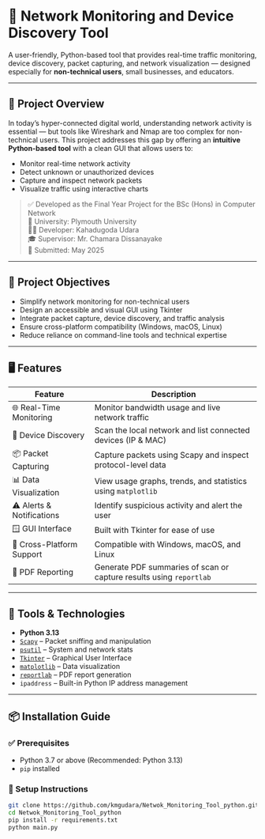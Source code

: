 # 🧠 Network Monitoring and Device Discovery Tool

A user-friendly, Python-based tool that provides real-time traffic monitoring, device discovery, packet capturing, and network visualization — designed especially for **non-technical users**, small businesses, and educators.

---

## 📌 Project Overview

In today’s hyper-connected digital world, understanding network activity is essential — but tools like Wireshark and Nmap are too complex for non-technical users. This project addresses this gap by offering an **intuitive Python-based tool** with a clean GUI that allows users to:

- Monitor real-time network activity
- Detect unknown or unauthorized devices
- Capture and inspect network packets
- Visualize traffic using interactive charts

> ✅ Developed as the Final Year Project for the BSc (Hons) in Computer Network  
> 🏫 University: Plymouth University  
> 🧑‍💻 Developer: Kahadugoda Udara  
> 🎓 Supervisor: Mr. Chamara Dissanayake  
> 📅 Submitted: May 2025

---

## 🎯 Project Objectives

- Simplify network monitoring for non-technical users
- Design an accessible and visual GUI using Tkinter
- Integrate packet capture, device discovery, and traffic analysis
- Ensure cross-platform compatibility (Windows, macOS, Linux)
- Reduce reliance on command-line tools and technical expertise

---

## 🖥 Features

| Feature                     | Description                                                                 |
|----------------------------|-----------------------------------------------------------------------------|
| 🌐 Real-Time Monitoring     | Monitor bandwidth usage and live network traffic                            |
| 🧭 Device Discovery         | Scan the local network and list connected devices (IP & MAC)                 |
| 📦 Packet Capturing         | Capture packets using Scapy and inspect protocol-level data                  |
| 📊 Data Visualization       | View usage graphs, trends, and statistics using `matplotlib`                 |
| ⚠️ Alerts & Notifications   | Identify suspicious activity and alert the user                              |
| 🪟 GUI Interface             | Built with Tkinter for ease of use                                           |
| 🔄 Cross-Platform Support   | Compatible with Windows, macOS, and Linux                                    |
| 📄 PDF Reporting            | Generate PDF summaries of scan or capture results using `reportlab`          |

---

## 🧰 Tools & Technologies

- **Python 3.13**
- [`Scapy`](https://scapy.readthedocs.io/en/latest/) – Packet sniffing and manipulation
- [`psutil`](https://psutil.readthedocs.io/en/latest/) – System and network stats
- [`Tkinter`](https://tkdocs.com/) – Graphical User Interface
- [`matplotlib`](https://matplotlib.org/) – Data visualization
- [`reportlab`](https://www.reportlab.com/) – PDF report generation
- `ipaddress` – Built-in Python IP address management

---

## 📦 Installation Guide

### ✅ Prerequisites

- Python 3.7 or above (Recommended: Python 3.13)
- `pip` installed

### 🔧 Setup Instructions

```bash
git clone https://github.com/kmgudara/Netwok_Monitoring_Tool_python.git
cd Netwok_Monitoring_Tool_python
pip install -r requirements.txt
python main.py
